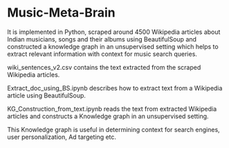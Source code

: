 # Music-Meta-Brain

It is implemented in Python, scraped around 4500 Wikipedia articles about Indian musicians, songs and their albums using BeautifulSoup and constructed a knowledge graph in an unsupervised setting which helps to extract relevant information with context for music search queries.

wiki_sentences_v2.csv contains the text extracted from the scraped Wikipedia articles.

Extract_doc_using_BS.ipynb describes how to extract text from a Wikipedia article using BeautifulSoup.

KG_Construction_from_text.ipynb reads the text from extracted Wikipedia articles and constructs a Knowledge graph in an unsupervised setting.

This Knowledge graph is useful in determining context for search engines, user personalization, Ad targeting etc.